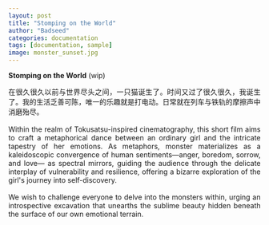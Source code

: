 ```yaml
---
layout: post
title: "Stomping on the World"
author: "Badseed"
categories: documentation
tags: [documentation, sample]
image: monster_sunset.jpg
---
```

**Stomping on the World** (wip) 

<div align="justify">

在很久很久以前与世界尽头之间，一只猫诞生了。时间又过了很久很久，我诞生了。我的生活乏善可陈，唯一的乐趣就是打电动。日常就在列车与铁轨的摩擦声中消磨殆尽。 <br /> 
 <br /> 
Within the realm of Tokusatsu-inspired cinematography, this short film aims to craft a metaphorical dance between an ordinary girl and the intricate tapestry of her emotions. As metaphors, monster materializes as a kaleidoscopic convergence of human sentiments—anger, boredom, sorrow, and love— as spectral mirrors, guiding the audience through the delicate interplay of vulnerability and resilience, offering a bizarre exploration of the girl's journey into self-discovery. <br /> 
 <br /> 
We wish to challenge everyone to delve into the monsters within, urging an introspective excavation that unearths the sublime beauty hidden beneath the surface of our own emotional terrain.

</div>
